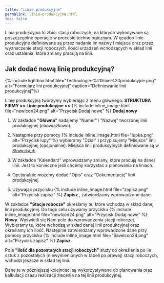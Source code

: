```yaml
---
title: "Linie produkcyjne"
permalink: linie-produkcyjne.html 
toc: false
---
```


Linia produkcyjna to zbiór stacji roboczych, na których wykonywane są poszczególne operacje w procesie technologicznym. W qcadoo linie produkcyjne definiowane są przez nadanie im nazwy i miejsca oraz przez wyznaczenie stacji roboczych, ilości urządzeń wchodzących w skład linii oraz ustalenia, które zmiany pracują na linii. 

## Jak dodać nową linię produkcyjną?

{% include lightbox.html file="Technologie-%20linie%20produkcyjne.png" alt="Formularz lini produkcyjnej" caption="Definiowanie linii produkcyjnej"%}

Linię produkcyjną tworzymy wybierając z menu głównego: **STRUKTURA FIRMY >> Linie produkcyjne >>** {% include inline_image.html file="newIcon24.png" alt="Przycisk Dodaj nowe" %} **Dodaj nowy**

1. W zakładce **"Główna"** nadajemy "Numer" i "Nazwę" tworzonej linii produkcyjnej (obowiązkowo).

2. Następnie przy pomocy {% include inline_image.html file="lupka.png" alt="Przycisk lupy" %} wybieramy "Dział" i przypisujemy "Miejsce" linii produkcyjnej (opcjonalnie). Miejsca linii produkcyjnych definiowane są w [Słownikach](/slowniki).

3. W zakładce "Kalendarz" wprowadzamy zmiany, które pracują na danej linii. Jest to konieczne jeśli chcemy korzystać z planowania na liniach.

4. Opcjonalnie możemy dodać "Opis" oraz "Dokumentację" linii produkcyjnej.

5. Używając przycisku {% include inline_image.html file="zapisz.png" alt="Przycisk zapisz" %} **Zapisz** , zatwierdzamy wprowadzone dane.

W zakładce **"Stacje robocze"** określamy te, które wchodzą w skład danej linii produkcyjnej. Do tego celu używamy przycisku {% include inline_image.html file="newIcon24.png" alt="Przycisk Dodaj nowe" %} **Nowy**. Wyświetli się Nam pole do wprowadzenia stacji roboczej. Wybieramy te, które wchodzą w skład danej linii produkcyjnej oraz określamy ich ilość. Następnie zatwierdzamy wprowadzone dane przy pomocy przycisku {% include inline_image.html file="SaveIcon24.png" alt="Przycisk zapisz" %}  **Zapisz**.

Pole **"Ilość dla pozostałych stacji roboczych"** służy do określenia po ile sztuk z pozostałych (niewymienionych w tabeli po prawej) stacji roboczych, wchodzi jeszcze w skład tej linii.

Dane te w późniejszej kolejności są wykorzystywane do planowania oraz kalkulacji czasu realizacji zlecenia na tej linii produkcyjnej.

